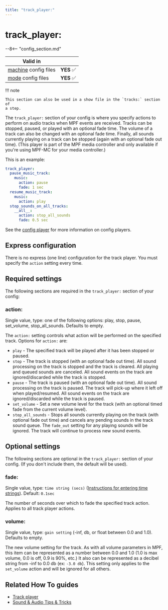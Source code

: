 ```yaml
---
title: "track_player:"
---
```


# track_player:


--8<-- "config_section.md"

| Valid in | |
|-----|:----:|
|[machine](instructions/machine_config.md) config files |**YES** :white_check_mark:|
|[mode](instructions/mode_config.md) config files|**YES** :white_check_mark:|

!!! note

    This section can also be used in a show file in the `tracks:` section of
    a step.

The `track_player:` section of your config is where you specify actions
to perform on audio tracks when MPF events are received. Tracks can be
stopped, paused, or played with an optional fade time. The volume of a
track can also be changed with an optional fade time. Finally, all
sounds currently playing on a track can be stopped (again with an
optional fade out time). (This player is part of the MPF media
controller and only available if you're using MPF-MC for your media
controller.)

This is an example:

``` yaml
track_player:
  pause_music_track:
    music:
      action: pause
      fade: 1 sec
  resume_music_track:
    music:
      action: play
  stop_sounds_on_all_tracks:
    __all__:
      action: stop_all_sounds
      fade: 0.5 sec
```

See the [config player](../config_players/index.md) for more information on config players.

## Express configuration

There is no express (one line) configuration for the track player. You
must specify the `action` setting every time.

## Required settings

The following sections are required in the `track_player:` section of
your config:

### action:

Single value, type: one of the following options: play, stop, pause,
set_volume, stop_all_sounds. Defaults to empty.

The `action:` setting controls what action will be performed on the
specified track. Options for `action:` are:

* `play` - The specified track will be played after it has been
    stopped or paused.
* `stop` - The track is stopped (with an optional fade out time). All
    sound processing on the track is stopped and the track is cleared.
    All playing and queued sounds are canceled. All sound events on the
    track are ignored/discarded while the track is stopped.
* `pause` - The track is paused (with an optional fade out time). All
    sound processing on the track is paused. The track will pick-up
    where it left off when played/resumed. All sound events on the track
    are ignored/discarded while the track is paused.
* `set_volume` - Set a new volume level for the track (with an
    optional timed fade from the current volume level).
* `stop_all_sounds` - Stops all sounds currently playing on the track
    (with optional fade out time) and cancels any pending sounds in the
    track sound queue. The `fade_out` setting for any playing sounds
    will be ignored. The track will continue to process new sound
    events.

## Optional settings

The following sections are optional in the `track_player:` section of
your config. (If you don't include them, the default will be used).

### fade:

Single value, type: `time string (secs)`
([Instructions for entering time strings](instructions/time_strings.md)). Default: `0.1sec`

The number of seconds over which to fade the specified track action.
Applies to all track player actions.

### volume:

Single value, type: `gain setting` (-inf, db, or float between 0.0 and
1.0). Defaults to empty.

The new volume setting for the track. As with all volume parameters in
MPF, this item can be represented as a number between 0.0 and 1.0 (1.0
is max volume, 0.0 is off, 0.9 is 90%, etc.) It also can be represented
as a decibel string from -inf to 0.0 db (ex: `-3.0 db`). This setting
only applies to the `set_volume` action and will be ignored for all
others.

## Related How To guides

* [Track player](../config_players/track_player.md)
* [Sound & Audio Tips & Tricks](../mc/sound/tips_tricks.md)
